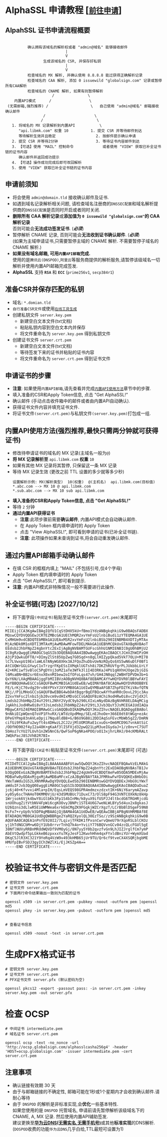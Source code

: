 # AlphaSSL 申请教程 [[`前往申请`](https://alphassl.libmk.com/)]

## AlpahSSL 证书申请流程概要
```

          确认拥有该域名的解析权或者 "admin@域名" 能够接收邮件
                           |
                           V
                 生成该域名的 CSR, 并保存好私钥
                           |
                           V
          检查域名的 MX 解析, 并确认使用 8.8.8.8 能过获得正确解析记录
          检查域名的 CAA 解析, 添加 0 issuewild "globalsign.com" 记录或暂停所有CAA解析
          检查域名的 CNAME 解析, 如果有则暂停解析
                     /               \
    内置API模式      /                 \
 (无需邮箱,强烈推荐) /                   \   自己使用 "admin@域名" 邮箱接收确认邮件
                 /                      \
                /                        \
   1. 将域名的 MX 记录解析到内置API           \
      "api.libmk.com" 权重 10          1. 提交 CSR 并等待邮件到达
      等待解析生效并且稳定                  2. 按邮件提示确认申请
   2. 提交 CSR 并等待2分钟                 3. 等待证书内容邮件到达
   3. 【可选】使用 "MAIL" 控制命令             或者使用 "VIEW" 获取已补全证书链的证书内容
      确认邮件并返回成功提示
   4. 【可选】操作成功完成后即可改回解析
   5. 使用 "VIEW" 获取已补全证书链的证书内容

```

## 申请前须知
- 将会使用 `admin@domain.tld` 接收确认邮件及证书.
- 如遇到域名记录解析相关问题, 请检查域名注册商的`DNSSEC配置`和域名解析提供商的`DNSSEC配置`是否同时开启或者同时关闭.
- **删除所有 CAA 解析记录**或**添加值为 `0 issuewild "globalsign.com"`的 CAA 解析记录**       
  否则可能会**无法成功签发证书**. (***必须***)
- 暂停解析 CNAME 记录, 否则可能会**无法收到证书确认邮件**. (***必须***)      
  (如果为主域申请证书,只需要暂停主域的 CNAME 解析. 不需要暂停子域名的 CNAME 解析.)
- **如果没有域名邮箱, 可用`内置API邮箱`完成.**    
  使用的是`腾讯云(DNSPOD)`,`阿里云`等服务商提供的解析服务,请暂停该级域名一切解析并使用内置API邮箱完成签发.
- **AlphaSSL** 支持 **`RSA`** 和 **`ECC`** (`prime256v1`, `secp384r1`)

## 准备CSR并保存匹配的私钥
- 域名: `*.domian.tld`
- `自行准备CSR文件`或使用[`在线工具生成`](https://api.libmk.com/SSL/CSR)
- 创建私钥文件 `server.key.pem`
   - 新建空白文本文件(txt文档)
   - 粘贴私钥内容到空白文本内并保存
   - 将文件重命名为 `server.key.pem` 得到私钥文件
- 创建证书文件 `server.crt.pem`
   - 新建空白文本文件(txt文档)
   - 等待签发下来的证书并粘贴的证书内容
   - 将文件重命名为 `server.crt.pem` 得到证书文件

## 申请证书的步骤
- **注意**: 如果使用`内置API邮箱`,请先查看并完成[`内置API使用方法`](https://github.com/MoeClub/AlphaSSL/blob/master/README.md#%E5%86%85%E7%BD%AEapi%E4%BD%BF%E7%94%A8%E6%96%B9%E6%B3%95%E5%BC%BA%E7%83%88%E6%8E%A8%E8%8D%90%E6%9C%80%E5%BF%AB%E5%8F%AA%E9%9C%80%E4%B8%A4%E5%88%86%E9%92%9F%E5%B0%B1%E5%8F%AF%E8%8E%B7%E5%BE%97%E8%AF%81%E4%B9%A6)章节中的步骤.
- 填入准备的CSR和Apply Token信息, 点击 "Get AlphaSSL!"
- 确认邮件 (手动点击收件箱中的邮件或者由内置API自动确认).
- 获得证书文件内容并填充证书文件.
- 将证书文件`(server.crt.pem)`与私钥文件`(server.key.pem)`打包成一组.

## 内置API使用方法(强烈推荐,最快只需两分钟就可获得证书)
- 修改待申请证书的域名的 MX 记录(主域名一般为`@`)
- **将 MX 记录解析至** `api.libmk.com` **权重** `10`
- 如果有其他 MX 记录将其暂停, 只保留这一条 MX 记录
- 等待 MX 记录生效 (更改之前 TTL 设置的多少就等多少秒)
  ```
  设置解析示例: MX(解析类型)  10(权重)  @(主机名)  api.libmk.com(目标值)
  *.abc.com --> MX 10 @ api.libmk.com    
  *.sub.abc.com --> MX 10 sub api.libmk.com
  ```
- **填入准备的CSR和Apply Token信息, 点击 "Get AlphaSSL!"**
- 等待 `2` 分钟
- **通过内置API获得证书**
  - **注意**:此项步骤前需要**确认邮件**, 内置API模式会自动确认邮件.
  - 在 Apply Token 框内填申请时的 Apply Token
  - 点击 "View AlphaSSL!", 即可看到申请的证书(已补全证书链).
  - **注意**: 此项操作如果未查询到证书,将会自动重发确认邮件.

## 通过内置API邮箱手动确认邮件
  - 在填 CSR 的框框内填上 "MAIL" (不包括引号,仅4个字母)
  - Apply Token 框内填申请时的 Apply Token
  - 点击 "Get AlphaSSL!", 即可看到提示.
  - **注意**: 内置API模式非特殊情况一般不需要进行此操作.

## 补全证书链(可选) [2027/10/12]
- 将下面字段`(中间证书)`粘贴至证书文件`(server.crt.pem)`末尾即可
```
-----BEGIN CERTIFICATE-----
MIIEijCCA3KgAwIBAgIQfU1CqStDHX5kU+fBmo1YdzANBgkqhkiG9w0BAQsFADBX
MQswCQYDVQQGEwJCRTEZMBcGA1UEChMQR2xvYmFsU2lnbiBudi1zYTEQMA4GA1UE
CxMHUm9vdCBDQTEbMBkGA1UEAxMSR2xvYmFsU2lnbiBSb290IENBMB4XDTIyMTAx
MjAzNDk0M1oXDTI3MTAxMjAwMDAwMFowTDELMAkGA1UEBhMCQkUxGTAXBgNVBAoT
EEdsb2JhbFNpZ24gbnYtc2ExIjAgBgNVBAMTGUFscGhhU1NMIENBIC0gU0hBMjU2
IC0gRzQwggEiMA0GCSqGSIb3DQEBAQUAA4IBDwAwggEKAoIBAQCtJCmVZhWIPzOH
A3jP1QwkuDFT8/+DImyZlSt85UpZwq7G0Sqd+n8gLlHIZypQkad5VkT7OLU+MI78
lC7LVwxpU19ExlaWL67ANyWG8XHx3AJFQoZhuDbvUeNzRQyQs6XS5wN6uDlF0Bf1
AtCUQWrGGLGYwyC1xTrzgrFKpESsIXMqklUGTsh8i7DKZhRUVfgrPLJUkbbLUrLY
42+KRCiwfSvBloC5PgDYnj3oMZ1aTe3Wfk3l1I4D3RKaJ4PU1qHXhHJOge2bjGIG
l6MsaBN+BB2sr6EnxX0xnMIbew2oIfOFoLqs47vh/GH4JN0qql2WBHfDPVDm3b+G
QxY6N/LXAgMBAAGjggFbMIIBVzAOBgNVHQ8BAf8EBAMCAYYwHQYDVR0lBBYwFAYI
KwYBBQUHAwEGCCsGAQUFBwMCMBIGA1UdEwEB/wQIMAYBAf8CAQAwHQYDVR0OBBYE
FE/LrKjC76vdg29rv86YPVxYJXYVMB8GA1UdIwQYMBaAFGB7ZhpFDZfKiVAvfQTN
NKj//P1LMHoGCCsGAQUFBwEBBG4wbDAtBggrBgEFBQcwAYYhaHR0cDovL29jc3Au
Z2xvYmFsc2lnbi5jb20vcm9vdHIxMDsGCCsGAQUFBzAChi9odHRwOi8vc2VjdXJl
Lmdsb2JhbHNpZ24uY29tL2NhY2VydC9yb290LXIxLmNydDAzBgNVHR8ELDAqMCig
JqAkhiJodHRwOi8vY3JsLmdsb2JhbHNpZ24uY29tL3Jvb3QuY3JsMCEGA1UdIAQa
MBgwCAYGZ4EMAQIBMAwGCisGAQQBoDIKAQMwDQYJKoZIhvcNAQELBQADggEBABol
9nNkiECpWQenQ7oVP1FhvRX/LWTdzXpdMmp/SELnEJhoOe+366E0dt8tWGg+ezAc
DPeGYPmp83nAVLeDpji7Nqu8ldB8+G/B6U9GB8i2DDIAqSsFEvcMbWb5gZ2/DmRN
cifGi9FKAuFu2wyft4s4DHwzL2CJ2zjMlUOM3RaE1cxuOs+Om6MCD9G7vnkAtSiC
/OOfHO902f4yI2a48K+gKaAf3lISFXjd32pwQ21LpM3ueIGydaJ+1/z8nv+C7SUT
5bHoz7cYU27LUvh1n2WSNnC6/QwFSoP6gNKa4POO/oO13xjhrLRHJ/04cKMbRALt
JWQkPacJ8SJVhB2R7BI=
-----END CERTIFICATE-----
```

- 将下面字段`(CA证书)`粘贴至证书文件`(server.crt.pem)`末尾即可 (可选)
```
-----BEGIN CERTIFICATE-----
MIIDdTCCAl2gAwIBAgILBAAAAAABFUtaw5QwDQYJKoZIhvcNAQEFBQAwVzELMAkG
A1UEBhMCQkUxGTAXBgNVBAoTEEdsb2JhbFNpZ24gbnYtc2ExEDAOBgNVBAsTB1Jv
b3QgQ0ExGzAZBgNVBAMTEkdsb2JhbFNpZ24gUm9vdCBDQTAeFw05ODA5MDExMjAw
MDBaFw0yODAxMjgxMjAwMDBaMFcxCzAJBgNVBAYTAkJFMRkwFwYDVQQKExBHbG9i
YWxTaWduIG52LXNhMRAwDgYDVQQLEwdSb290IENBMRswGQYDVQQDExJHbG9iYWxT
aWduIFJvb3QgQ0EwggEiMA0GCSqGSIb3DQEBAQUAA4IBDwAwggEKAoIBAQDaDuaZ
jc6j40+Kfvvxi4Mla+pIH/EqsLmVEQS98GPR4mdmzxzdzxtIK+6NiY6arymAZavp
xy0Sy6scTHAHoT0KMM0VjU/43dSMUBUc71DuxC73/OlS8pF94G3VNTCOXkNz8kHp
1Wrjsok6Vjk4bwY8iGlbKk3Fp1S4bInMm/k8yuX9ifUSPJJ4ltbcdG6TRGHRjcdG
snUOhugZitVtbNV4FpWi6cgKOOvyJBNPc1STE4U6G7weNLWLBYy5d4ux2x8gkasJ
U26Qzns3dLlwR5EiUWMWea6xrkEmCMgZK9FGqkjWZCrXgzT/LCrBbBlDSgeF59N8
9iFo7+ryUp9/k5DPAgMBAAGjQjBAMA4GA1UdDwEB/wQEAwIBBjAPBgNVHRMBAf8E
BTADAQH/MB0GA1UdDgQWBBRge2YaRQ2XyolQL30EzTSo//z9SzANBgkqhkiG9w0B
AQUFAAOCAQEA1nPnfE920I2/7LqivjTFKDK1fPxsnCwrvQmeU79rXqoRSLblCKOz
yj1hTdNGCbM+w6DjY1Ub8rrvrTnhQ7k4o+YviiY776BQVvnGCv04zcQLcFGUl5gE
38NflNUVyRRBnMRddWQVDf9VMOyGj/8N7yy5Y0b2qvzfvGn9LhJIZJrglfCm7ymP
AbEVtQwdpf5pLGkkeB6zpxxxYu7KyJesF12KwvhHhm4qxFYxldBniYUr+WymXUad
DKqC5JlR3XC321Y9YeRq4VzW9v493kHMB65jUr9TU/Qr6cf9tveCX4XSQRjbgbME
HMUfpIBvFSDJ3gyICh3WZlXi/EjJKSZp4A==
-----END CERTIFICATE-----
```

# 校验证书文件与密钥文件是否匹配
```
# 密钥文件 server.key.pem
# 证书文件 server.crt.pem
# 下面两行命令结果输出一致则为匹配的证书

openssl x509 -in server.crt.pem -pubkey -noout -outform pem |openssl md5
openssl pkey -in server.key.pem -pubout -outform pem |openssl md5


# 查看证书信息

openssl x509 -noout -text -in server.crt.pem

```

# 生成PFX格式证书
```
# 密钥文件 server.key.pem
# 证书文件 server.crt.pem
# PFX证书文件 server.pfx (默认密码为空)

openssl pkcs12 -export -passout pass: -in server.crt.pem -inkey server.key.pem -out server.pfx

```

# 检查 OCSP
```
# 中间证书 intermediate.pem
# 域名证书 server.crt.pem

openssl ocsp -text -no_nonce -url 'http://ocsp.globalsign.com/alphasslcasha256g4' -header 'HOST=ocsp.globalsign.com' -issuer intermediate.pem -cert server.crt.pem

```

## 注意事项
- 确认链接有效期 30 天
- 由于与邮箱链接的不确定性, 邮箱可能在1秒或1个星期内才会收到确认邮件.请耐心等待     
- 由于 `DNSPOD` 的解析是非标准实现,会**优化**一些基本特性.     
  如果您使用的是 `DNSPOD` 托管域名, 申请前请先暂停解析该级域名下的 CNAME, A, MX 记录. 然后使用内置API辅助签发.         
  建议更换至[**华为云DNS(无需实名,无需手机号)**](https://www.huaweicloud.com/intl/zh-cn/)或其他**标准实现**的DNS解析. (`DOSPOD`收费的功能`华为云DNS`几乎白给,TTL最短可设置为1)
